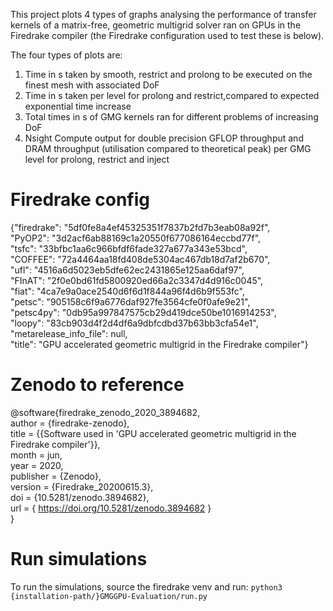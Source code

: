 This project plots 4 types of graphs analysing the performance of transfer kernels of a matrix-free, geometric multigrid solver ran on GPUs in the Firedrake compiler (the Firedrake configuration used to test these is below).

The four types of plots are:
1. Time in s taken by smooth, restrict and prolong to be executed on the finest mesh with associated DoF
2. Time in s taken per level for prolong and restrict,compared to expected exponential time increase
3. Total times in s of GMG kernels ran for different problems of increasing DoF
4. Nsight Compute output for double precision GFLOP throughput and DRAM throughput (utilisation compared to theoretical peak) per GMG level for prolong, restrict and inject 

# Firedrake config 

{"firedrake": "5df0fe8a4ef45325351f7837b2fd7b3eab08a92f", \
"PyOP2": "3d2acf6ab88169c1a20550f677086164eccbd77f", \
"tsfc": "33bfbc1aa6c966bfdf6fade327a677a343e53bcd", \
"COFFEE": "72a4464aa18fd408de5304ac467db18d7af2b670", \
"ufl": "4516a6d5023eb5dfe62ec2431865e125aa6daf97", \
"FInAT": "2f0e0bd61fd5800920ed66a2c3347d4d916c0045", \
"fiat": "4ca7e9a0ace2540d6f6d1f844a96f4d6b9f553fc", \
"petsc":  "905158c6f9a6776daf927fe3564cfe0f0afe9e21", \
"petsc4py": "0db95a997847575cb29d419dce50be1016914253", \
"loopy": "83cb903d4f2d4df6a9dbfcdbd37b63bb3cfa54e1", \
"metarelease_info_file": null, \
"title": "GPU accelerated geometric multigrid in the Firedrake compiler"}

# Zenodo to reference
@software{firedrake_zenodo_2020_3894682, \
  author       = {firedrake-zenodo}, \
  title        = {{Software used in 'GPU accelerated geometric 
                   multigrid in the Firedrake compiler'}}, \
  month        = jun,\
  year         = 2020,\
  publisher    = {Zenodo}, \
  version      = {Firedrake\_20200615.3},\
  doi          = {10.5281/zenodo.3894682}, \
  url          = { https://doi.org/10.5281/zenodo.3894682 } \
}

# Run simulations
To run the simulations, source the firedrake venv and run:
``` python3 {installation-path/}GMGGPU-Evaluation/run.py ```

